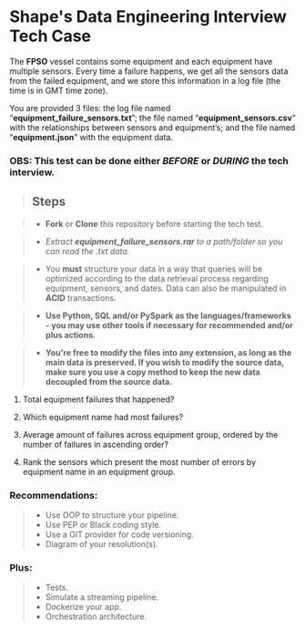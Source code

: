 # Shape's Data Engineering Interview Tech Case
The **FPSO** vessel contains some equipment and each equipment have multiple sensors. Every time a failure happens, we get all the sensors data from the failed equipment, and we store this information in a log file (the time is in GMT time zone).

You are provided 3 files: the log file named “**equipment_failure_sensors.txt**”; the file named “**equipment_sensors.csv**” with the relationships between sensors and equipment’s; and the file named “**equipment.json**” with the equipment data.

### OBS: This test can be done either *BEFORE* or *DURING* the tech interview.

> ## Steps

> - **Fork** or **Clone** this repository before starting the tech test.

> - *Extract **equipment_failure_sensors.rar** to a path/folder so you can read the .txt data.*

> - You **must** structure your data in a way that queries will be optimized according to the data retrieval process regarding equipment, sensors, and dates. Data can also be manipulated in **ACID** transactions.

> - **Use Python, SQL and/or PySpark as the languages/frameworks - you may use other tools if necessary for recommended and/or plus actions.**

> - **You're free to modify the files into any extension, as long as the main data is preserved. If you wish to modify the source data, make sure you use a copy method to keep the new data decoupled from the source data.**

1. Total equipment failures that happened?

2. Which equipment name had most failures?

3. Average amount of failures across equipment group, ordered by the number of failures in ascending order?

4.  Rank the sensors which present the most number of errors by equipment name in an equipment group.

### Recommendations: 

>- Use OOP to structure your pipeline.
>- Use PEP or Black coding style.
>- Use a GIT provider for code versioning.
>- Diagram of your resolution(s).

### Plus:

>- Tests.
>- Simulate a streaming pipeline.
>- Dockerize your app.
>- Orchestration architecture.
